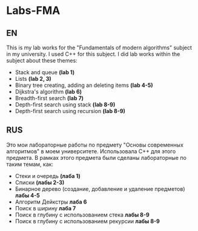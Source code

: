 # Labs-FMA
## EN
This is my lab works for the "Fundamentals of modern algorithms" subject in my university. I used C++ for this subject.
I did lab works within the subject about these themes:
- Stack and queue **(lab 1)**
- Lists **(lab 2, 3)**
- Binary tree creating, adding an deleting items **(lab 4-5)**
- Dijkstra's algorithm **(lab 6)**
- Breadth-first search **(lab 7)**
- Depth-first search using stack **(lab 8-9)**
- Depth-first search using recursion **(lab 8-9)**


## RUS
Это мои лабораторные работы по предмету "Основы современных алгоритмов" в моем университете. Использовала C++ для этого предмета.
В рамках этого предмета были сделаны лабораторные по таким темам, как:
- Стеки и очередь **(лаба 1)**
- Списки **(лабы 2-3)**
- Бинарное дерево (создание, добавление и удаление предметов) **лабы 4-5**
- Алгоритм Дейкстры **лаба 6**
- Поиск в ширину **лаба 7**
- Поиск в глубину с использованием стека **лабы 8-9**
- Поиск в глубину с использованием рекурсии **лабы 8-9**
